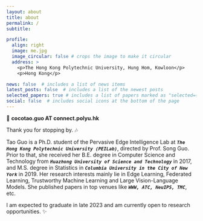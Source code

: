 ```yaml
---
layout: about
title: about
permalink: /
subtitle: 

profile:
  align: right
  image: me.jpg
  image_circular: false # crops the image to make it circular
  address: >
    <p>The Hong Kong Polytechnic University, Hung Hom, Kowloon</p>
    <p>Hong Kong</p>

news: false  # includes a list of news items
latest_posts: false  # includes a list of the newest posts
selected_papers: true # includes a list of papers marked as "selected={true}"
social: false  # includes social icons at the bottom of the page
---
```


:e-mail: **cocotao.guo AT connect.polyu.hk**

Thank you for stopping by. :notes:

Tao Guo is a Ph.D. student of the Pervasive Edge Intelligence Lab at ***`The Hong Kong Polytechnic University (PEILab)`***, directed by Prof. Song Guo. Prior to that, she received her B.E. degree in Computer Science and Technology from ***`Huazhong University of Science and Technology`*** in 2017, and M.S. degree in Statistics in ***`Columbia University in the City of New York`*** in 2019. Her research interests mainly lie in Edge Learning, Federated Learning, Trustworthy Machine Learning and Large Vision-Language Models. She published papers in top venues like ***`WWW, ATC, NeuIPS, TMC`***, etc.


I am expected to graduate in late 2023 and am currently open to research opportunities. :sparkles:

